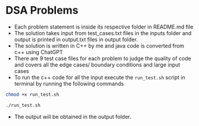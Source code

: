 # DSA Problems

- Each problem statement is inside its respective folder in README.md file
- The solution takes input from test_cases.txt files in the inputs folder and output is printed in output.txt files in output folder.
- The solution is written in C++ by me and java code is converted from c++ using ChatGPT
- There are 9 test case files for each problem to judge the quality of code and covers all the edge cases/ boundary conditions and large input cases
- To run the c++ code for all the input execute the `run_test.sh` script in terminal by running the following commands

```sh
chmod +x run_test.sh
```
```sh
./run_test.sh
```

- The output will be obtained in the output folder. 